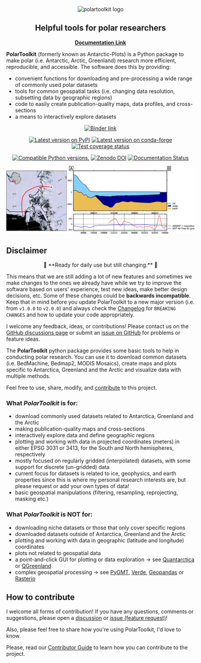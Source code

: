 <p align="center">
<img src="docs/logo_dark.png" alt="polartoolkit logo" width="200"/>
</p>
<h2 align="center">Helpful tools for polar researchers</h2>

<p align="center">
<a href="https://polartoolkit.readthedocs.io"><strong>Documentation Link</strong></a>
</p>

<!-- SPHINX-START-proj-desc -->

**PolarToolkit** (formerly known as Antarctic-Plots) is a Python package to make polar (i.e. Antarctic, Arctic, Greenland) research more efficient, reproducible, and accessible.
The software does this by providing:

- convenient functions for downloading and pre-processing a wide range of commonly used polar datasets
- tools for common geospatial tasks (i.e. changing data resolution, subsetting data by geographic regions)
- code to easily create publication-quality maps, data profiles, and cross-sections
- a means to interactively explore datasets

<!-- SPHINX-END-proj-desc -->

<!-- SPHINX-START-badges -->

<p align="center">
<a href="https://mybinder.org/v2/gh/mdtanker/polartoolkit-binder/main?urlpath=git-pull%3Frepo%3Dhttps%253A%252F%252Fgithub.com%252Fmdtanker%252Fpolartoolkit%26urlpath%3Dtree%252Fpolartoolkit%252Fdocs%252Ftutorial%26branch%3Dmain">
 <img src="https://mybinder.org/badge_logo.svg" alt="Binder link"></a>
 </p>

<p align="center">
<a href="https://pypi.python.org/pypi/polartoolkit"><img src="https://img.shields.io/pypi/v/polartoolkit?style=flat-square"
alt="Latest version on PyPI"/></a>
<a href="https://github.com/conda-forge/polartoolkit-feedstock"><img src="https://img.shields.io/conda/vn/conda-forge/polartoolkit.svg?style=flat-square"alt="Latest version on conda-forge"/></a>
<a href="https://codecov.io/gh/mdtanker/polartoolkit"><img src="https://img.shields.io/codecov/c/github/mdtanker/polartoolkit/main.svg?style=flat-square" alt="Test coverage status"/></a>
</p>

<p align="center">
<a href="https://pypi.org/project/polartoolkit/"><img src="https://img.shields.io/pypi/pyversions/polartoolkit?style=flat-square" alt="Compatible Python versions."/></a>
<a href="https://zenodo.org/badge/latestdoi/475677039"><img src="https://zenodo.org/badge/475677039.svg?style=flat-square" alt="Zenodo DOI"/></a>
<a href='https://readthedocs.org/projects/polartoolkit/'><img src='https://readthedocs.org/projects/polartoolkit/badge/?version=latest&style=flat-square' alt='Documentation Status' /></a>
 </p>

<!-- SPHINX-END-badges -->

![](docs/cover_fig.png)

## Disclaimer

<p align="center">
🚨 **Ready for daily use but still changing.** 🚨
</p>

This means that we are still adding a lot of new features and sometimes we make changes to the ones we already have while we try to improve the software based on users' experience, test new ideas, make better design decisions, etc.
Some of these changes could be **backwards incompatible**.
Keep that in mind before you update PolarToolkit to a new major version (i.e. from `v1.0.0` to `v2.0.0`) and always check the [Changelog](https://github.com/mdtanker/polartoolkit/blob/main/CHANGELOG.md) for `BREAKING CHANGES` and how to update your code appropriately.

I welcome any feedback, ideas, or contributions!
Please contact us on the [GitHub discussions page](https://github.com/mdtanker/polartoolkit/discussions) or submit an [issue on GitHub](https://github.com/mdtanker/polartoolkit/issues) for problems or feature ideas.

<!-- SPHINX-START-long-desc -->

The **PolarToolkit** python package provides some basic tools to help in conducting polar research.
You can use it to download common datasets (i.e. BedMachine, Bedmap2, MODIS Mosaics), create maps and plots specific to Antarctica, Greenland and the Arctic and visualize data with multiple methods.

Feel free to use, share, modify, and [contribute](https://polartoolkit.readthedocs.io/en/latest/contributing.html) to this project.

### What _PolarToolkit_ is for:

- download commonly used datasets related to Antarctica, Greenland and the Arctic
- making publication-quality maps and cross-sections
- interactively explore data and define geographic regions
- plotting and working with data in projected coordinates (meters) in either EPSG 3031 or 3413, for the South and North hemispheres, respectively
- mostly focused on regularly gridded (interpolated) datasets, with some support for discrete (un-gridded) data
- current focus for datasets is related to ice, geophysics, and earth properties since this is where my personal research interests are, but please request or add your own types of data!
- basic geospatial manipulations (filtering, resampling, reprojecting, masking etc.)

### What _PolarToolkit_ is **NOT** for:

- downloading niche datasets or those that only cover specific regions
- downloaded datasets outside of Antarctica, Greenland and the Arctic
- plotting and working with data in geographic (latitude and longitude) coordinates
- plots not related to geospatial data
- a point-and-click GUI for plotting or data exploration -> see
  [Quantarctica](https://www.npolar.no/quantarctica/) or
  [QGreenland](https://qgreenland.org/)
- complex geospatial processing -> see
  [PyGMT](https://www.pygmt.org/dev/index.html),
  [Verde](https://www.fatiando.org/verde/dev/index.html),
  [Geopandas](https://geopandas.org/en/stable/) or
  [Rasterio](https://rasterio.readthedocs.io/en/stable/)

<!-- SPHINX-END-long-desc -->

## How to contribute
I welcome all forms of contribution! If you have any questions, comments or suggestions, please open a [discussion](https://github.com/mdtanker/polartoolkit/discussions/new/choose) or [issue (feature request)](https://github.com/mdtanker/polartoolkit/issues/new/choose)!

Also, please feel free to share how you're using PolarToolkit, I'd love to know.

Please, read our [Contributor Guide](https://polartoolkit.readthedocs.io/en/latest/contributing.html) to learn how you can contribute to the project.
